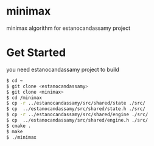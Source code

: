 # minimax
minimax algorithm for estanocandassamy project

# Get Started

you need estanocandassamy project to build

```sh
$ cd ~
$ git clone <estanocandassamy>
$ git clone <minimax>
$ cd /minimax
$ cp -r ../estanocandassamy/src/shared/state ./src/
$ cp  ../estanocandassamy/src/shared/state.h ./src/
$ cp -r ../estanocandassamy/src/shared/engine ./src/
$ cp  ../estanocandassamy/src/shared/engine.h ./src/
$ cmake . 
$ make 
$ ./minimax
```
